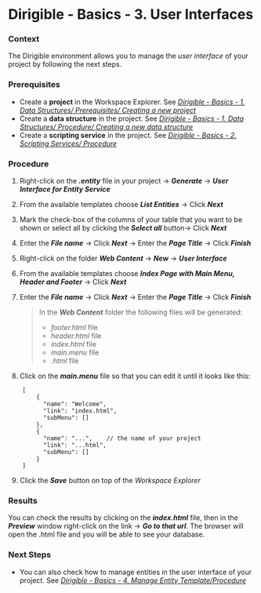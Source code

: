 # Dirigible - Basics - 3. User Interfaces

### **Context**

The Dirigible environment allows you to manage the *user interface* of your project by following the next steps.

### **Prerequisites**

* Create a **project** in the Workspace Explorer. See [*Dirigible - Basics - 1. Data Structures/ Prerequisites/ Creating a new project*][1]
* Create a **data structure** in the project. See [*Dirigible - Basics - 1. Data Structures/ Procedure/ Creating a new data structure*][1]
* Create a **scripting service** in the project. See [*Dirigible - Basics - 2. Scripting Services/ Procedure*][2]
 
### **Procedure**
1. Right-click on the __*.entity*__ file in your project -> __*Generate*__ -> __*User Interface for Entity Service*__
2. From the available templates choose  __*List Entities*__ -> Click __*Next*__
3. Mark the check-box of the columns of your table that  you want to be shown or select all by clicking the __*Select all*__ button-> Click __*Next*__
4. Enter the  __*File name*__  -> Click __*Next*__ -> Enter the  __*Page Title*__ -> Click __*Finish*__
5. Right-click on the folder __*Web Content*__ -> __*New*__ -> __*User Interface*__
6. From the available templates choose __*Index Page with Main Menu, Header and Footer*__ -> Click __*Next*__
7. Enter the  __*File name*__  -> Click __*Next*__ -> Enter the  __*Page Title*__ -> Click __*Finish*__

	> In the __*Web Content*__ folder the following files will be generated:
    > - *footer.html* file
    > - *header.html* file
    > - *index.html* file
    > - *main.menu* file
    > - *.html* file

8. Click on the __*main.menu*__ file so that you can edit it until it looks like this: 

```
    [
        {
          "name": "Welcome",
          "link": "index.html",
          "subMenu": []
        },
        {
          "name": "...",    // the name of your project
          "link": "...html",
          "subMenu": []
        }
    ]
 ```
  
9. Click the __*Save*__ button on top of the *Workspace Explorer* 

### **Results**

You can check the results by clicking on the __*index.html*__ file, then in the __*Preview*__ window right-click on the link -> __*Go to that url*__. The browser will open the .html file and you will be able to see your database.

### **Next Steps**
* You can also check how to manage entities in the user interface of your project. See [_Dirigible - Basics - 4. Manage Entity Template/Procedure_][3]

[1]: https://github.com/dirigiblelabs/curriculum/tree/master/TeodoraBancheva/WrittenDocumentation/DataStructures.md
[2]: https://github.com/dirigiblelabs/curriculum/tree/master/TeodoraBancheva/WrittenDocumentation/ScriptingServices.md
[3]: https://github.com/dirigiblelabs/curriculum/tree/master/TeodoraBancheva/WrittenDocumentation/ManageEntityTemplates.md
